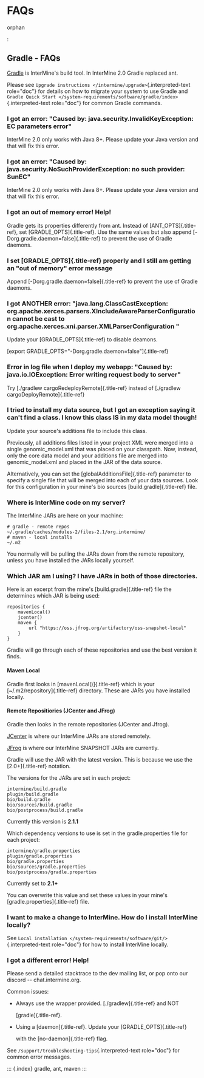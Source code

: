 # FAQs

orphan

:

## Gradle - FAQs

[Gradle](https://gradle.org) is InterMine\'s build tool. In InterMine 2.0 Gradle replaced ant.

Please see `Upgrade instructions </intermine/upgrade>`{.interpreted-text role="doc"} for details on how to migrate your system to use Gradle and `Gradle Quick Start </system-requirements/software/gradle/index>`{.interpreted-text role="doc"} for common Gradle commands.

### I got an error: \"Caused by: java.security.InvalidKeyException: EC parameters error\"

InterMine 2.0 only works with Java 8+. Please update your Java version and that will fix this error.

### I got an error: \"Caused by: java.security.NoSuchProviderException: no such provider: SunEC\"

InterMine 2.0 only works with Java 8+. Please update your Java version and that will fix this error.

### I got an out of memory error! Help!

Gradle gets its properties differently from ant. Instead of \[ANT\_OPTS\]{.title-ref}, set \[GRADLE\_OPTS\]{.title-ref}. Use the same values but also append \[-Dorg.gradle.daemon=false\]{.title-ref} to prevent the use of Gradle daemons.

### I set \[GRADLE\_OPTS\]{.title-ref} properly and I still am getting an \"out of memory\" error message

Append \[-Dorg.gradle.daemon=false\]{.title-ref} to prevent the use of Gradle daemons.

### I got ANOTHER error: \"java.lang.ClassCastException: org.apache.xerces.parsers.XIncludeAwareParserConfiguration cannot be cast to org.apache.xerces.xni.parser.XMLParserConfiguration \"

Update your \[GRADLE\_OPTS\]{.title-ref} to disable deamons.

\[export GRADLE\_OPTS=\"-Dorg.gradle.daemon=false\"\]{.title-ref}

### Error in log file when I deploy my webapp: \"Caused by: java.io.IOException: Error writing request body to server\"

Try \[./gradlew cargoRedeployRemote\]{.title-ref} instead of \[./gradlew cargoDeployRemote\]{.title-ref}

### I tried to install my data source, but I got an exception saying it can\'t find a class. I know this class IS in my data model though!

Update your source\'s additions file to include this class.

Previously, all additions files listed in your project XML were merged into a single genomic\_model.xml that was placed on your classpath. Now, instead, only the core data model and your additions file are merged into genomic\_model.xml and placed in the JAR of the data source.

Alternatively, you can set the \[globalAdditionsFile\]{.title-ref} parameter to specify a single file that will be merged into each of your data sources. Look for this configuration in your mine\'s bio sources \[build.gradle\]{.title-ref} file.

### Where is InterMine code on my server?

The InterMine JARs are here on your machine:

```text
# gradle - remote repos
~/.gradle/caches/modules-2/files-2.1/org.intermine/
# maven - local installs
~/.m2
```

You normally will be pulling the JARs down from the remote repository, unless you have installed the JARs locally yourself.

### Which JAR am I using? I have JARs in both of those directories.

Here is an excerpt from the mine\'s \[build.gradle\]{.title-ref} file the determines which JAR is being used:

```text
repositories {
    mavenLocal()
    jcenter()
    maven {
        url "https://oss.jfrog.org/artifactory/oss-snapshot-local"
    }
}
```

Gradle will go through each of these repositories and use the best version it finds.

#### Maven Local

Gradle first looks in \[mavenLocal\(\)\]{.title-ref} which is your \[~/.m2/repository\]{.title-ref} directory. These are JARs you have installed locally.

#### Remote Repositiories \(JCenter and JFrog\)

Gradle then looks in the remote repositories \(JCenter and Jfrog\).

[JCenter](https://jcenter.bintray.com/org/intermine/) is where our InterMine JARs are stored remotely.

[JFrog](https://oss.jfrog.org/artifactory) is where our InterMine SNAPSHOT JARs are currently.

Gradle will use the JAR with the latest version. This is because we use the \[2.0+\]{.title-ref} notation.

The versions for the JARs are set in each project:

```text
intermine/build.gradle
plugin/build.gradle
bio/build.gradle
bio/sources/build.gradle
bio/postprocess/build.gradle
```

Currently this version is **2.1.1**

Which dependency versions to use is set in the gradle.properties file for each project:

```text
intermine/gradle.properties
plugin/gradle.properties
bio/gradle.properties
bio/sources/gradle.properties
bio/postprocess/gradle.properties
```

Currently set to **2.1+**

You can overwrite this value and set these values in your mine\'s \[gradle.properties\]{.title-ref} file.

### I want to make a change to InterMine. How do I install InterMine locally?

See `Local installation </system-requirements/software/git/>`{.interpreted-text role="doc"} for how to install InterMine locally.

### I got a different error! Help!

Please send a detailed stacktrace to the dev mailing list, or pop onto our discord -- chat.intermine.org.

Common issues:

* Always use the wrapper provided. \[./gradlew\]{.title-ref} and NOT

  \[gradle\]{.title-ref}.

* Using a \[daemon\]{.title-ref}. Update your \[GRADLE\_OPTS\]{.title-ref}

  with the \[no-daemon\]{.title-ref} flag.

See `/support/troubleshooting-tips`{.interpreted-text role="doc"} for common error messages.

::: {.index} gradle, ant, maven :::

